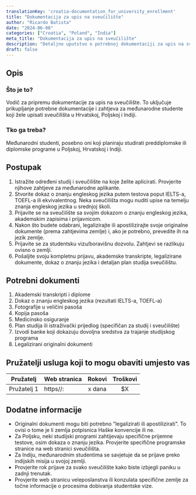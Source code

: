 ```yaml
---
translationKey: 'croatia-documentation_for_university_enrollment'
title: "Dokumentacija za upis na sveučilište"
author: "Ricardo Batista"
date: "2024-06-08"
categories: ["Croatia", "Poland", "India"]
meta_title: "Dokumentacija za upis na sveučilište"
description: "Detaljno uputstvo o potrebnoj dokumentaciji za upis na sveučilišta u inozemstvu"
draft: false
---
```


## Opis
### Što je to?
Vodič za pripremu dokumentacije za upis na sveučilište. To uključuje prikupljanje potrebne dokumentacije i zahtjeva za međunarodne studente koji žele upisati sveučilišta u Hrvatskoj, Poljskoj i Indiji.

### Tko ga treba?
Međunarodni studenti, posebno oni koji planiraju studirati preddiplomske ili diplomske programe u Poljskoj, Hrvatskoj i Indiji.

## Postupak
1. Istražite određeni studij i sveučilište na koje želite aplicirati. Provjerite njihove zahtjeve za međunarodne aplikante.
2. Stvorite dokaz o znanju engleskog jezika putem testova poput IELTS-a, TOEFL-a ili ekvivalentnog. Neka sveučilišta mogu nuditi upise na temelju znanja engleskog jezika u srednjoj školi.
3. Prijavite se na sveučilište sa svojim dokazom o znanju engleskog jezika, akademskim zapisima i prijavnicom.
4. Nakon što budete odabrani, legalizirajte ili apostilizirajte svoje originalne dokumente (prema zahtjevima zemlje) i, ako je potrebno, prevedite ih na jezik zemlje.
5. Prijavite se za studentsku vizu/boravišnu dozvolu. Zahtjevi se razlikuju ovisno o zemlji.
6. Pošaljite svoju kompletnu prijavu, akademske transkripte, legalizirane dokumente, dokaz o znanju jezika i detaljan plan studija sveučilištu.

## Potrebni dokumenti
1. Akademski transkripti i diplome
2. Dokaz o znanju engleskog jezika (rezultati IELTS-a, TOEFL-a)
3. Fotografije u veličini pasoša
4. Kopija pasoša
5. Medicinsko osiguranje
6. Plan studija ili istraživački prijedlog (specifičan za studij i sveučilište)
7. Izvodi banke koji dokazuju dovoljna sredstva za trajanje studijskog programa
8. Legalizirani originalni dokumenti

## Pružatelji usluga koji to mogu obaviti umjesto vas

| Pružatelj      |     Web stranica     |     Rokovi    |       Troškovi      |
| --------------- | --------------- |  :-------------: | :-------------: |
| Pružatelj 1      |  https//:       |      x dana      |        $X       |

## Dodatne informacije
- Originalni dokumenti mogu biti potrebno "legalizirati ili apostilizirati". To ovisi o tome je li zemlja potpisnica Haške konvencije ili ne.
- Za Poljsku, neki studijski programi zahtijevaju specifične prijemne testove, osim dokaza o znanju jezika. Provjerite specifične programske stranice na web stranici sveučilišta.
- Za Indiju, međunarodnim studentima se savjetuje da se prijave preko indijskih misija u svojoj zemlji.
- Provjerite rok prijave za svako sveučilište kako biste izbjegli paniku u zadnji trenutak.
- Provjerite web stranicu veleposlanstva ili konzulata specifične zemlje za točne informacije o procesima dobivanja studentske vize.